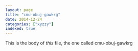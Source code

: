 ```yaml
---
layout: page
title: "cmu-obuj-gawkrg"
date: 2014-12-24
categories: ["xyzzy"]
indexed: true
---
```

This is the body of _this_ file, the one called cmu-obuj-gawkrg
